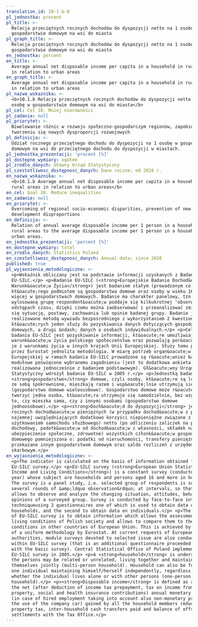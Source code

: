 ```yaml
---
translation_id: 10-1-b-0
pl_jednostka: procent
pl_title: >-
  Relacja przeciętnych rocznych dochodów do dyspozycji netto na 1 osobę w
  gospodarstwie domowym na wsi do miasta
pl_graph_title: >-
  Relacja przeciętnych rocznych dochodów do dyspozycji netto na 1 osobę w
  gospodarstwie domowym na wsi do miasta
en_jednostka: percent
en_title: >-
  Average annual net disposable income per capita in a household in rural areas
  in relation to urban areas
en_graph_title: >-
  Average annual net disposable income per capita in a household in rural areas
  in relation to urban areas
pl_nazwa_wskaznika: >-
  <b>10.1.b Relacja przeciętnych rocznych dochodów do dyspozycji netto na 1
  osobę w gospodarstwie domowym na wsi do miasta</b>
pl_cel: Cel 10. Mniej nierówności
pl_zadanie: null
pl_priorytet: >-
  Niwelowanie różnic w rozwoju społeczno-gospodarczym regionów, zapobieganie
  tworzeniu się nowych dysproporcji rozwojowych
pl_definicja: >-
  Udział rocznego przeciętnego dochodu do dyspozycji na 1 osobę w gospodarstwie
  domowym na wsi do przeciętnego dochodu do dyspozycji w miastach.
pl_jednostka_prezentacji: 'procent [%]'
pl_dostepne_wymiary: ogółem
pl_zrodlo_danych: Główny Urząd Statystyczny
pl_czestotliwosc_dostępnosc_danych: Dane roczne; od 2010 r.
en_nazwa_wskaznika: >-
  <b>10.1.b Average annual net disposable income per capita in a household in
  rural areas in relation to urban areas</b>
en_cel: Goal 10. Reduce inequalities
en_zadanie: null
en_priorytet: >-
  Overcoming of regional socio-economic disparities, prevention of new
  development disproportions
en_definicja: >-
  Relation of annual average disposable income per 1 person in a household in
  rural areas to the average disposable income per 1 person in a household in
  urban areas.
en_jednostka_prezentacji: 'percent [%]'
en_dostepne_wymiary: total
en_zrodlo_danych: Statistics Poland
en_czestotliwosc_dostępnosc_danych: Annual data; since 2010
published: true
pl_wyjasnienia_metodologiczne: >-
  <p>Wskaźnik obliczany jest na podstawie informacji uzyskanych z Badania
  EU-SILC.</p> <p>Badanie EU-SILC (<strong>Europejskie Badanie Dochod&oacute;w i
  Warunk&oacute;w Życia</strong>) jest badaniem stałym (prowadzonym co roku),
  kt&oacute;rego podmiotem są gospodarstwa domowe oraz osoby w wieku 16 lat i
  więcej w gospodarstwach domowych. Badanie ma charakter panelowy, tzn.
  wylosowaną grupę respondent&oacute;w poddaje się kilkukrotnej 'obserwacji' w
  odstępach czasu, dzięki czemu można zaobserwować i przeanalizować zmieniającą
  się sytuację, postawy, zachowania lub opinie badanej grupy. Badanie jest
  realizowane metodą wywiadu bezpośredniego z wykorzystaniem 2 kwestionariuszy z
  kt&oacute;rych jeden służy do pozyskiwania danych dotyczących gospodarstw
  domowych, a drugi &ndash; danych o osobach indywidualnych.</p> <p>Celem
  badania EU-SILC jest pozyskiwanie informacji, kt&oacute;re umożliwiają ocenę
  warunk&oacute;w życia polskiego społeczeństwa oraz pozwalają por&oacute;wnać
  je z warunkami życia w innych krajach Unii Europejskiej. Służy temu przyjęta
  przez Eurostat jednolita metodologia. W miarę potrzeb organ&oacute;w Unii
  Europejskiej w ramach badania EU-SILC prowadzone są r&oacute;wnież badania
  modułowe poświęcone wybranemu zagadnieniu (jest to dodatkowa ankieta
  realizowana jednocześnie z badaniem podstawowym). Gł&oacute;wny Urząd
  Statystyczny wdrożył badanie EU-SILC w 2005 r.</p> <p>Jednostką badania jest
  <strong>gospodarstwo</strong> domowe, czyli osoby, kt&oacute;re są lub nie są
  ze sobą spokrewnione, mieszkają razem i wsp&oacute;lnie utrzymują się
  (gospodarstwo domowe wieloosobowe). Gospodarstwo domowe może r&oacute;wnież
  tworzyć jedna osoba, kt&oacute;ra utrzymuje się samodzielnie, bez względu na
  to, czy mieszka sama, czy z innymi osobami (gospodarstwo domowe
  jednoosobowe).</p> <p><strong>Doch&oacute;d do dyspozycji</strong> jest sumą
  rocznych dochod&oacute;w pieniężnych (w przypadku dochod&oacute;w z pracy
  najemnej uwzględniających dodatkowo korzyści niepieniężne związane z
  użytkowaniem samochodu służbowego) netto (po odliczeniu zaliczek na podatek
  dochodowy, podatk&oacute;w od dochod&oacute;w z własności, składek na
  ubezpieczenie społeczne, zdrowotne) wszystkich członk&oacute;w gospodarstwa
  domowego pomniejszona o: podatki od nieruchomości, transfery pieniężne
  przekazane innym gospodarstwom domowym oraz saldo rozliczeń z urzędem
  skarbowym.</p>
en_wyjasnienia_metodologiczne: >-
  <p>The indicator is calculated on the basis of information obtained from the
  EU-SILC survey.</p> <p>EU-SILC survey (<strong>European Union Statistics on
  Income and Living Conditions</strong>) is a constant survey (conducted every
  year) whose subject are households and persons aged 16 and more in households.
  The survey is a panel study, i.e. selected group of respondents is subject to
  several rounds of &amp;ldquo observation&rdquo; at intervals, so that it
  allows to observe and analyze the changing situation, attitudes, behaviour or
  opinions of a surveyed group. Survey is conducted by face-to-face interview
  techniqueusing 2 questionnaires one of which is used to obtain data on
  households, and the second to obtain data on individuals.</p> <p>The purpose
  of EU-SILC survey is to obtain information which allows the assessment of
  living conditions of Polish society and allows to compare them to the living
  conditions in other countries of European Union. This is achieved by adoption
  of a uniform methodology by Eurostat. At current requests of European Union
  authorities, module surveys devoted to selected issue are also conducted
  within EU-SILC survey (that is an additional questionnaire proceeded together
  with the basic survey). Central Statistical Office of Poland implemented
  EU-SILC survey in 2005.</p> <p>A <strong>household</strong> is understood as
  the persons may be related or unrelated, living together and maintaining
  themselves jointly (multi-person household). Household can also be formed by
  one individual maintaining himself/herself independently, regardless of
  whether the individual lives alone or with other persons (one-person
  household).</p> <p><strong>Disposable income</strong> is defined as a sum of
  the net (after deduction of income tax prepayment, tax on income from
  property, social and health insurance contributions) annual monetary incomes
  (in case of hired employment taking into account also non-monetary profit from
  the use of the company car) gained by all the household members reduced by:
  property tax, inter-household cash transfers paid and balance of offsetting
  settlements with the Tax Office.</p>
---
```

